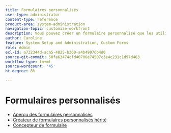 ```yaml
---
title: Formulaires personnalisés
user-type: administrator
content-type: reference
product-area: system-administration
navigation-topic: customize-workfront
description: Vous pouvez créer un formulaire personnalisé que les utilisateurs peuvent joindre à un objet Workfront. Les utilisateurs qui travaillent sur l’objet peuvent remplir le formulaire personnalisé pour fournir des informations sur l’objet.
author: Caroline
feature: System Setup and Administration, Custom Forms
role: Admin
exl-id: a732344d-aca5-4825-b360-a4b49076b4d0
source-git-commit: 50fa63474cfd40706e74507c3e4c231c1d97d463
workflow-type: tm+mt
source-wordcount: '45'
ht-degree: 8%

---
```


# Formulaires personnalisés

* [Aperçu des formulaires personnalisés](../../../administration-and-setup/customize-workfront/create-manage-custom-forms/custom-forms-overview.md)
* [Créateur de formulaires personnalisés hérité](/help/quicksilver/administration-and-setup/customize-workfront/create-manage-custom-forms/use-the-custom-form-builder.md)
* [Concepteur de formulaire](/help/quicksilver/administration-and-setup/customize-workfront/create-manage-custom-forms/form-designer/form-designer-toc.md)

